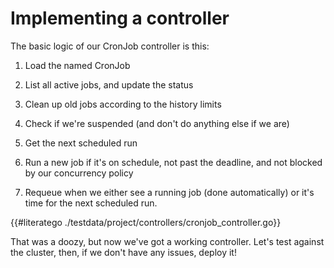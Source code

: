# Implementing a controller

The basic logic of our CronJob controller is this:

1. Load the named CronJob

2. List all active jobs, and update the status

3. Clean up old jobs according to the history limits

4. Check if we're suspended (and don't do anything else if we are)

5. Get the next scheduled run

6. Run a new job if it's on schedule, not past the deadline, and not
   blocked by our concurrency policy

7. Requeue when we either see a running job (done automatically) or it's
   time for the next scheduled run.

{{#literatego ./testdata/project/controllers/cronjob_controller.go}}

That was a doozy, but now we've got a working controller.  Let's test
against the cluster, then, if we don't have any issues, deploy it!
